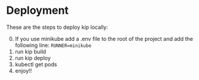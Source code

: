 # Deployment
These are the steps to deploy kip locally:

0. If you use minikube add a .env file to the root of the project and add the following line:
   `RUNNER=minikube`
1. run kip build
2. run kip deploy
3. kubectl get pods
4. enjoy!!